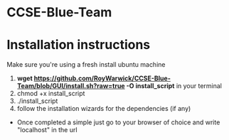 # CCSE-Blue-Team
# Installation instructions
Make sure you're using a fresh install ubuntu machine

1. **wget https://github.com/RoyWarwick/CCSE-Blue-Team/blob/GUI/install.sh?raw=true -O install_script** in your terminal
2. chmod +x install_script
3. ./install_script 
4. follow the installation wizards for the dependencies (if any)
+ Once completed a simple just go to your browser of choice and write "localhost" in the url
